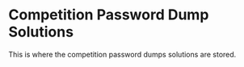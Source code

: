 # Competition Password Dump Solutions  

This is where the competition password dumps solutions are stored.  

